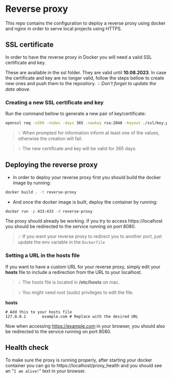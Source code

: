 # Reverse proxy

This repo contains the configuration to deploy a reverse proxy using docker and
nginx in order to serve local projects using HTTPS.

## SSL certificate

In order to have the reverse proxy in Docker you will need a valid SSL certificate
and key.

These are available in the ssl folder. They are valid until **10.08.2023**. In case
the certificate and key are no longer valid, follow the steps bellow to create new
ones and push them to the repository. _💡 Don't forget to update the date above._

### Creating a new SSL certificate and key

Run the command bellow to generate a new pair of key/certificate:

```bash
openssl req -x509 -nodes -days 365 -newkey rsa:2048 -keyout ./ssl/key.pem -out ./ssl/cert.pem
```

> 💡 When prompted for information inform at least one of the values, otherwise the
> creation will fail.

> 💡 The new certificate and key will be valid for 365 days.

## Deploying the reverse proxy

- In order to deploy your reverse proxy first you should build the docker image
  by running:

```bash
docker build . -t reverse-proxy
```

- And once the docker image is built, deploy the container by running:

```bash
docker run -p 433:433 -d reverse-proxy
```

The proxy should already be working. If you try to access https://localhost you
should be redirected to the service running on port 8080.

> 💡 If you want your reverse proxy to redirect you to another port, just update
> the env variable in the `Dockerfile`

### Setting a URL in the hosts file

If you want to have a custom URL for your reverse proxy, simply edit your **hosts**
file to include a redirection from the URL to your localhost.

> 💡 The hosts file is located in **/etc/hosts** on mac.

> 💡 You might need root (sudo) privileges to edit the file.

**hosts**

```
# Add this to your hosts file
127.0.0.1       example.com # Replace with the desired URL
```

Now when accessing https://example.com in your browser, you should also be
redirected to the service running on port 8080.

## Health check

To make sure the proxy is running properly, after starting your docker container
you can go to https://localhost/proxy_health and you should see an "`I am alive!`" text
in your browser.
